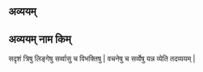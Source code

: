 
## अव्ययम्

## अव्ययम् नाम किम्
सदृशं त्रिषु लिङ्गेषु सर्व्वासु च विभक्तिषु | वचनेषु च सर्व्वेषु यन्न व्येति तदव्ययम् |


